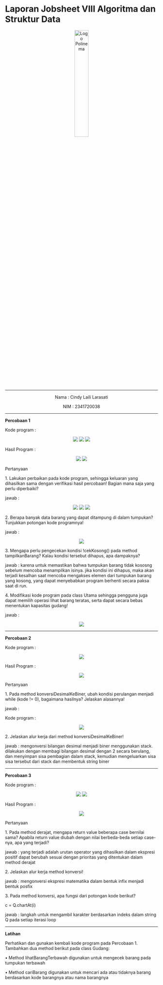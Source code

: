 # Laporan Jobsheet VIII Algoritma dan Struktur Data
<p align="center">
   <img src="https://static.wikia.nocookie.net/logopedia/images/8/8a/Politeknik_Negeri_Malang.png/revision/latest?cb=20190922202558 " alt="Logo Polinema" width="30%"> 
</p>
<hr>
<p align="center">Nama : Cindy Laili Larasati</p>
<p align="center">NIM : 2341720038</p>
<hr>
<b>Percobaan 1</b>
<p>Kode program :</p>
<p align="center">
    <img src="Gambar/KodeBarangPercobaan1.png">
    <img src="Gambar/KodeGudangPercobaan1.png">
    <img src="Gambar/KodeUtamaPercobaan1.png">
</p>
<p>Hasil Program :</p>
<p align="center">
    <img src="Gambar/HasilPercobaan1.png">
    <img src="Gambar/HasilPercobaan1_2.png">
</p>
<p>Pertanyaan</p>
<p>1. Lakukan perbaikan pada kode program, sehingga keluaran yang dihasilkan sama dengan verifikasi
hasil percobaan! Bagian mana saja yang perlu diperbaiki?</p>
<p>jawab : </p>
<p align="center">
    <img src="Gambar/JawabanNo1Percobaan1.png">
    <img src="Gambar/JawabanNo1Percobaan1_2.png">
    <img src="Gambar/JawabanNo1Percobaan1_3.png">
</p>
<p>2. Berapa banyak data barang yang dapat ditampung di dalam tumpukan? Tunjukkan potongan kode
programnya!</p>
<p>jawab : </p>
<p align="center">
    <img src="Gambar/JawabanNo2Percobaan1.png">
</p>
<p>3. Mengapa perlu pengecekan kondisi !cekKosong() pada method tampilkanBarang? Kalau kondisi
tersebut dihapus, apa dampaknya?</p>
<p>jawab : karena untuk memastikan bahwa tumpukan barang tidak kososng sebelum mencoba menampilkan isinya. jika kondisi ini dihapus, maka akan terjadi kesalhan saat mencoba mengakses elemen dari tumpukan barang yang kosong, yang dapat menyebabkan program berhenti secara paksa saat di run.</p>
<p>4. Modifikasi kode program pada class Utama sehingga pengguna juga dapat memilih operasi lihat
barang teratas, serta dapat secara bebas menentukan kapasitas gudang!</p>
<p>jawab : </p>
<p align="center">
    <img src="Gambar/JawabanNo4Percobaan1.png">
</p>
<hr>
<b>Percobaan 2</b>
<p>Kode program :</p>
<p align="center">
    <img src="Gambar/KodeStackKonversiPercobaan2.png">
</p>
<p>Hasil Program :</p>
<p align="center">
    <img src="Gambar/HasilPercobaan2.png">
</p>
<p>Pertanyaan</p>
<p>1. Pada method konversiDesimalKeBiner, ubah kondisi perulangan menjadi while (kode != 0),
bagaimana hasilnya? Jelaskan alasannya!</p>
<p>jawab : </p>
<p>Kode program :</p>
<p align="center">
    <img src="Gambar/JawabanNo1Percobaan2.png">
</p>
<p>2. Jelaskan alur kerja dari method konversiDesimalKeBiner!</p>
<p>jawab : mengonversi bilangan desimal menjadi biner menggunakan stack. dilakukan dengan membagi bilangan desimal dengan 2 secara berulang, dan menyimpan sisa pembagian dalam stack, kemudian mengeluarkan sisa sisa tersebut dari stack dan membentuk string biner</p>
<hr>
<b>Percobaan 3</b>
<p>Kode program :</p>
<p align="center">
    <img src="Gambar/KodePostfixPercobaan3.png">
    <img src="Gambar/KodePostfixMainPercobaan3.png">
</p>
<p>Hasil Program :</p>
<p align="center">
    <img src="Gambar/HasilPercobaan3.png">
</p>
<p>Pertanyaan</p>
<p>1. Pada method derajat, mengapa return value beberapa case bernilai sama? Apabila return
value diubah dengan nilai berbeda-beda setiap case-nya, apa yang terjadi?</p>
<p>jawab : yang terjadi adalah urutan operator yang dihasilkan dalam ekspresi positif dapat berubah sesuai dengan prioritas yang ditentukan dalam method derajat</p>
<p>2. Jelaskan alur kerja method konversi!</p>
<p>jawab : mengonversi ekspresi matematika dalam bentuk infix menjadi bentuk posfix</p>
<p>3. Pada method konversi, apa fungsi dari potongan kode berikut?</p>
<p> c = Q.chartAt(i)</p>
<p>jawab : langkah untuk mengambil karakter berdasarkan indeks dalam string Q pada setiap iterasi loop</p>
<hr>
<b>Latihan</b>
<p>Perhatikan dan gunakan kembali kode program pada Percobaan 1. Tambahkan dua method berikut
pada class Gudang:</p>
<p>• Method lihatBarangTerbawah digunakan untuk mengecek barang pada tumpukan terbawah</p>
<p>• Method cariBarang digunakan untuk mencari ada atau tidaknya barang berdasarkan kode
barangnya atau nama barangnya</p>
